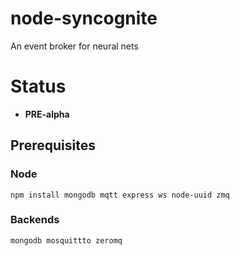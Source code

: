 # node-syncognite
An event broker for neural nets

# Status
* **PRE-alpha**

## Prerequisites
### Node
```
npm install mongodb mqtt express ws node-uuid zmq
```
### Backends
```
mongodb mosquittto zeromq
```
